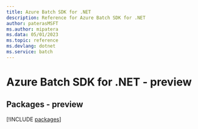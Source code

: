```yaml
---
title: Azure Batch SDK for .NET
description: Reference for Azure Batch SDK for .NET
author: paterasMSFT
ms.author: mipatera
ms.data: 05/01/2023
ms.topic: reference
ms.devlang: dotnet
ms.service: batch
---
```

# Azure Batch SDK for .NET - preview
## Packages - preview
[!INCLUDE [packages](batch-index.md)]